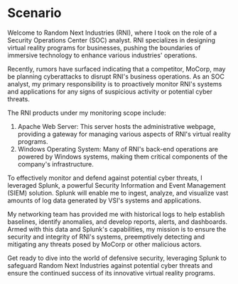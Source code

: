 # Scenario

Welcome to Random Next Industries (RNI), where I took on the role of a 
Security Operations Center (SOC) analyst. RNI specializes in designing virtual 
reality programs for businesses, pushing the boundaries of immersive technology to enhance various industries' operations.

Recently, rumors have surfaced indicating that a competitor, MoCorp, may be planning cyberattacks to disrupt RNI's business operations. As an SOC analyst, my primary responsibility is to proactively monitor RNI's systems and applications for any signs of suspicious activity or potential cyber threats.

The RNI products under my monitoring scope include:

1. Apache Web Server: This server hosts the administrative webpage, providing a gateway for managing various aspects of RNI's virtual reality programs.
2. Windows Operating System: Many of RNI's back-end operations are powered by Windows systems, making them critical components of the company's infrastructure.

To effectively monitor and defend against potential cyber threats, I leveraged Splunk, a powerful Security Information and Event Management (SIEM) solution. Splunk will enable me to ingest, analyze, and visualize vast amounts of log data generated by VSI's systems and applications.

My networking team has provided me with historical logs to help establish baselines, identify anomalies, and develop reports, alerts, and dashboards. Armed with this data and Splunk's capabilities, my mission is to ensure the security and integrity of RNI's systems, preemptively detecting and mitigating any threats posed by MoCorp or other malicious actors.

Get ready to dive into the world of defensive security, leveraging Splunk to safeguard Random Next Industries against potential cyber threats and ensure the continued success of its innovative virtual reality programs.
